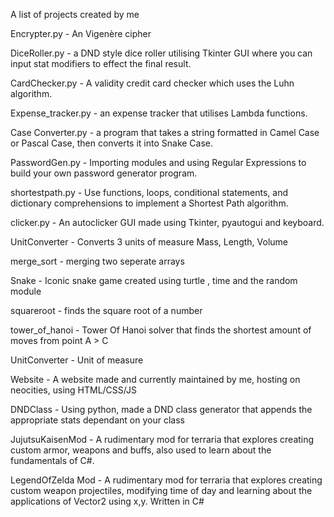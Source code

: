 A list of projects created by me

Encrypter.py - An Vigenère cipher 


DiceRoller.py - a DND style dice roller utilising Tkinter GUI where you can input stat modifiers to effect the final result.


CardChecker.py - A validity credit card checker which uses the Luhn algorithm.


Expense_tracker.py - an expense tracker that utilises Lambda functions.


Case Converter.py -  a program that takes a string formatted in Camel Case or Pascal Case, then converts it into Snake Case.


PasswordGen.py - Importing modules and using Regular Expressions to build your own password generator program.


shortestpath.py -  Use functions, loops, conditional statements, and dictionary comprehensions to implement a Shortest Path algorithm. 


clicker.py -  An autoclicker GUI made using Tkinter, pyautogui and keyboard.


UnitConverter - Converts 3 units of measure Mass, Length, Volume


merge_sort - merging two seperate arrays


Snake - Iconic snake game created using turtle , time and the random module


squareroot - finds the square root of a number 


tower_of_hanoi - Tower Of Hanoi solver that finds the shortest amount of moves from point A > C


UnitConverter - Unit of measure 


Website - A website made and currently maintained by me, hosting on neocities, using HTML/CSS/JS


DNDClass - Using python, made a DND class generator that appends the appropriate stats dependant on your class


JujutsuKaisenMod - A rudimentary mod for terraria that explores creating custom armor, weapons and buffs, also used to learn about the fundamentals of C#.


LegendOfZelda Mod - A rudimentary mod for terraria that explores creating custom weapon projectiles, modifying time of day and learning about the applications of Vector2 using x,y.  Written in C#



